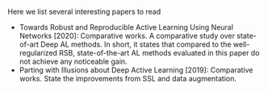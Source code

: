 Here we list several interesting papers to read

- Towards Robust and Reproducible Active Learning Using Neural Networks [2020]:
  Comparative works.
  A comparative study over state-of-art Deep AL methods.
  In short, it states that compared to the well-regularized RSB, state-of-the-art AL methods evaluated in this paper do not achieve any noticeable gain.
- Parting with Illusions about Deep Active Learning [2019]:
  Comparative works.
  State the improvements from SSL and data augmentation.
